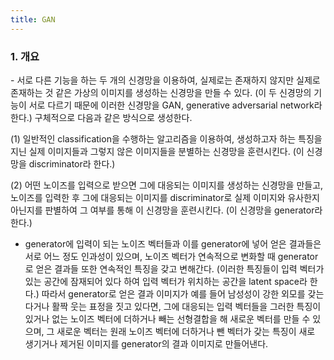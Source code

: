 ```yaml
---
title: GAN
---
```


### 1. 개요

\- 서로 다른 기능을 하는 두 개의 신경망을 이용하여, 실제로는 존재하지 않지만 실제로 존재하는 것 같은 가상의 이미지를 생성하는 신경망을 만들 수 있다. (이 두 신경망의 기능이 서로 다르기 때문에 이러한 신경망을 GAN, generative adversarial network라 한다.) 구체적으로 다음과 같은 방식으로 생성한다.

(1) 일반적인 classification을 수행하는 알고리즘을 이용하여, 생성하고자 하는 특징을 지닌 실제 이미지들과 그렇지 않은 이미지들을 분별하는 신경망을 훈련시킨다. (이 신경망을 discriminator라 한다.)

(2) 어떤 노이즈를 입력으로 받으면 그에 대응되는 이미지를 생성하는 신경망을 만들고, 노이즈를 입력한 후 그에 대응되는 이미지를 discriminator로 실제 이미지와 유사한지 아닌지를 판별하여 그 여부를 통해 이 신경망을 훈련시킨다. (이 신경망을 generator라 한다.)

- generator에 입력이 되는 노이즈 벡터들과 이를 generator에 넣어 얻은 결과들은 서로 어느 정도 인과성이 있으며, 노이즈 벡터가 연속적으로 변화할 때 generator로 얻은 결과들 또한 연속적인 특징을 갖고 변해간다. (이러한 특징들이 입력 벡터가 있는 공간에 잠재되어 있다 하여 입력 벡터가 위치하는 공간을 latent space라 한다.) 따라서 generator로 얻은 결과 이미지가 예를 들어 남성성이 강한 외모를 갖는다거나 활짝 웃는 표정을 짓고 있다면, 그에 대응되는 입력 벡터들을 그러한 특징이 있거나 없는 노이즈 벡터에 더하거나 빼는 선형결합을 해 새로운 벡터를 만들 수 있으며, 그 새로운 벡터는 원래 노이즈 벡터에 더하거나 뺀 벡터가 갖는 특징이 새로 생기거나 제거된 이미지를 generator의 결과 이미지로 만들어낸다.